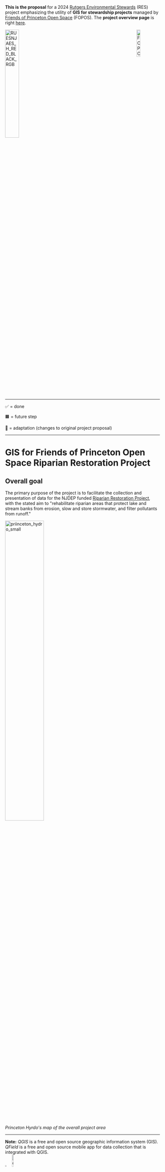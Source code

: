 **This is the proposal** for a 2024 <a href="https://envirostewards.rutgers.edu/" target="_BLANK">Rutgers Environmental Stewards</a> (RES) project emphasizing the utility of **GIS for stewardship projects** managed by <a href="https://www.fopos.org/" target="_BLANK">Friends of Princeton Open Space</a> (FOPOS). The **project overview page** is right [here](https://pmgreen.github.io/res/).

<img width="30%" alt="RUESNJAES_H_RED_BLACK_RGB" src="https://github.com/user-attachments/assets/fd7dd65b-5296-46b3-b8fc-6b394e815be6" />

<img align="right" width="15%" alt="FOPOS bw horiz" src="https://github.com/user-attachments/assets/73803622-95fd-4489-9390-b3b57e1227d1" />
<br /><br />
<hr />

✅ = done

🟧 = future step

🔷 = adaptation (changes to original project proposal)


<hr />

# GIS for Friends of Princeton Open Space Riparian Restoration Project

## Overall goal

The primary purpose of the project is to facilitate the collection and
presentation of data for the NJDEP funded [Riparian Restoration Project](https://www.fopos.org/riparian-restoration-project),
with the stated aim to "rehabilitate riparian areas that protect lake
and stream banks from erosion, slow and store stormwater, and filter
pollutants from runoff."

<img width="50%" alt="priinceton_hydro_small" src="https://github.com/user-attachments/assets/729e89a1-c624-44be-a2f1-0aa5dc16a4e1" />
  
*Princeton Hyrdo's map of the overall project area*

<hr />

**Note:** *QGIS* is a free and open source geographic information system (GIS). 
*QField* is a free and open source mobile app for data
collection that is integrated with QGIS.<br />
<img width="3.5%" alt="QGIS_logo_minimal svg" src="https://github.com/user-attachments/assets/d0976776-f2d0-497c-801b-ccbcfd0437a4" />
<img width="10%" alt="qfield_for_qgis" src="https://github.com/user-attachments/assets/f114f3f1-f00f-47c7-8048-71d7a496c452" />

<hr />

## Objective 1: Assist with Botanical Surveys

Assist with baseline plant and tree surveys in the area of Mountain
Lakes known as Riparian East

**Measurement:** Data on plants and trees for the project area is
collected in the field and the protocol is documented in Google Docs

**Timeline:** 6-13-24 until 8-31-24

**Tasks**

1. ✅ Review existing plant data protocol with the Stewardship Director

2. ✅ Assist with refining and mapping permanent transects within the project area

3. ✅ Assist with data collection in the field for the forestry inventory in July/August 2024

4. 🟧 Document the protocol in Google Drive in a way that can be easily adopted by future interns, community volunteers and/or school groups of various ages

<hr />

## Objective 2: Facilitate Botanical Data Analysis

**Measurement:** There is a pilot QField project for future data
collection with resulting data shared in Google Drive for evaluation

**Timeline:** 9-1-24 to ~~9-15-24~~ 9-30-24

**Tasks**

1. ✅ Create a map of the study area in QGIS (for printing as well as for use in QField)

2. ✅ Explore the creation of forms in QField for entering complex data using mobile devices

3. ✅ Manually enter the data collected thus far (on paper) into the QField form to test and refine its functionality; this will be iterative, getting feedback from the Stewardship Director and interns

4. ✅ Explore processes for efficiently getting data from QGIS into Google Drive (the flow: QField \> QGIS \> Google Sheets)

<hr />

## Objective 3: Present Data & Document Processes

This objective has two parts: 1. external: publishing summary data from
the baseline surveys and 2. internal: ensuring that the process is clear
and repeatable

**Measurement:** At least one map and project summary have been
publicized and internal Google docs outline how the process may be
replicated next season

**Timeline:** ~~9-15-24~~ 9-30-24 to 10-31-24

**Tasks**

1. ✅ With the Stewardship Director, identify and perform calculations to summarize and reveal patterns in data

2. ✅ Prepare one or more maps for publication (e.g. plant species distribution, tree species distribution) 

3. 🟧 Publish a project summary on the FOPOS site (and/or newsletter or social media), including tie-ins to the general effects of climate change and carbon storage data for the area of
   interest 🔷 adaptation: published here on GitHub
   
   | Project Summaries May Include |
	 | ---------- |
   | percent cover (plant abundance) |
   | status (native, invasive, introduced) |
   | weather |
   | highlights |
   | conservation concern |
   | conservation optimism |
   | species richness per species (no abundance) |
   | total hours |

4. 🟧 With the Stewardship Director, document ideas for continuity of the project with interns, students. or volunteers in a shared Google Doc

5. ✅ Ensure that all project documents and files have appropriate permissions (they are not locked down), that they are backed up, and that they are organized in a way that ensures the ongoing success of the project. calculate invasive native and conservation status

<hr />

## How Climate Change is Included (for the [Forest Inventory](https://github.com/pmgreen/forest_inventory))

We aim to include carbon bank tracking based on the tree inventory, along with a general description of the effects of climate change

#### Formulae (applied in Google Sheets) 
From [Randye Rutberg](https://www.linkedin.com/in/randye-rutberg-350689122) (personal communication to Anna Corichi August 3, 2023)

* `bm Exp dbh = + ( ln )`

From
<a href="https://www.researchgate.net/publication/216811948_National_Scale_Biomass_Estimators_for_United_States_Tree_Species">Jenkins, Jennifer & Chojnacky, David & Heath, Linda & Birdsey, Richard. (2003). National Scale Biomass Estimators for United States Tree Species. Forest Science. 49. 12-35. 10.1093/forestscience/49.1.12.</a>

* Total biomass: `bm=Exp(b0+b1*lndbh)`
* Total biomass of CO (kg): `mass(kg)=bm(kg)*0.5`
* Total carbon absorbed: `total mass *3.67`

### iTree

🔷 adaptation: used <a href="https://www.itreetools.org/tools/i-tree-eco" target="_BLANK">iTree Eco</a> to generate carbon benefiits

<img width="15%" alt="i-Tree_Powered_by_large_tall" src="https://github.com/user-attachments/assets/809cbeb5-9f01-4862-a16f-21a9c997b64d" />
